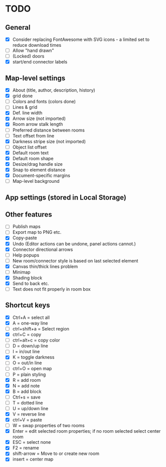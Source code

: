 # TODO

## General

- [x] Consider replacing FontAwesome with SVG icons - a limited set to reduce download times
- [ ] Allow "hand drawn"
- [ ] (Locked) doors
- [x] start/end connector labels

## Map-level settings
- [x] About (title, author, description, history)
- [x] grid done
- [ ] Colors and fonts (colors done)
- [ ] Lines & grid
- [x] Def. line width
- [x] Arrow size (not imported)
- [x] Room arrow stalk length
- [ ] Preferred distance between rooms
- [ ] Text offset from line
- [x] Darkness stripe size (not imported)
- [ ] Object list offset
- [x] Default room text
- [x] Default room shape
- [x] Desize/drag handle size
- [x] Snap to element distance
- [x] Document-specific margins
- [ ] Map-level background

## App settings (stored in Local Storage)

## Other features
- [ ] Publish maps
- [ ] Export map to PNG etc.
- [x] Copy-paste
- [x] Undo (Editor actions can be undone, panel actions cannot.)
- [x] Connector directional arrows
- [ ] Help popups
- [ ] New room/connector style is based on last selected element
- [x] Canvas thin/thick lines problem
- [ ] Minimap
- [x] Shading block
- [x] Send to back etc.
- [ ] Text does not fit properly in room box

## Shortcut keys

- [x] Ctrl+A = select all
- [x] A = one-way line
- [ ] ctrl+shift+a = Select region
- [x] ctrl+C = copy
- [ ] ctrl+alt+c = copy color
- [ ] D = down/up line
- [ ] I = in/out line
- [x] K = toggle darkness
- [ ] O = out/in line
- [ ] ctrl+O = open map
- [ ] P = plain styling
- [x] R = add room
- [x] N = add note
- [x] B = add block
- [ ] Ctrl+s = save
- [ ] T = dotted line
- [ ] U = up/down line
- [x] V = reverse line
- [x] ctrl+V = paste
- [ ] W = swap properties of two rooms
- [x] Enter = edit selected room properties; if no room selected select center room
- [x] ESC = select none
- [x] F2 = rename
- [x] shift-arrow = Move to or create new room
- [x] insert = center map
